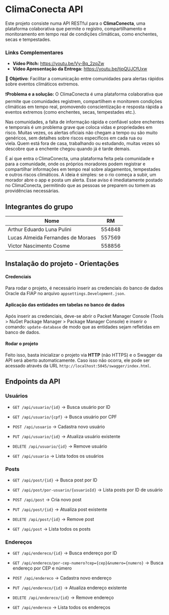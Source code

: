 
# ClimaConecta API

Este projeto consiste numa API RESTful para o  **ClimaConecta**, uma plataforma colaborativa que permite o registro, compartilhamento e monitoramento em tempo real de condições climáticas, como enchentes, secas e tempestades.
### Links Complementares
- **Vídeo Pitch:** https://youtu.be/Vy-Bq_2zqZw
- **Vídeo Apresentação da Entrega:** https://youtu.be/tjpQUJCfUxw

🔗  **Objetivo**: Facilitar a comunicação entre comunidades para alertas rápidos sobre eventos climáticos extremos.

❗**Problema e a solução:** O ClimaConecta é uma plataforma colaborativa que permite que comunidades registrem, compartilhem e monitorem condições climáticas em tempo real, promovendo conscientização e resposta rápida a eventos extremos (como enchentes, secas, tempestades etc.).

Nas comunidades, a falta de informação rápida e confiável sobre enchentes e temporais é um problema grave que coloca vidas e propriedades em risco. Muitas vezes, os alertas oficiais não chegam a tempo ou são muito genéricos, sem detalhes sobre riscos específicos em cada rua ou viela. Quem está fora de casa, trabalhando ou estudando, muitas vezes só descobre que a enchente chegou quando já é tarde demais.

É aí que entra o ClimaConecta, uma plataforma feita pela comunidade e para a comunidade, onde os próprios moradores podem registrar e compartilhar informações em tempo real sobre alagamentos, tempestades e outros riscos climáticos. A ideia é simples: se o rio começa a subir, um morador abre o app e posta um alerta. Esse aviso é imediatamente postado no ClimaConecta, permitindo que as pessoas se preparem ou tomem as providências necessárias.
## Integrantes do grupo
<div align="center">

| Nome | RM |  
| ------------- |:-------------:|  
| Arthur Eduardo Luna Pulini|554848|  
|Lucas Almeida Fernandes de Moraes| 557569 |  
|Victor Nascimento Cosme|558856|

</div>

## Instalação do projeto - Orientações

#### Credenciais
Para rodar o projeto, é necessário inserir as credenciais do banco de dados Oracle da FIAP no arquivo `appsettings.Development.json`.
#### Aplicação das entidades em tabelas no banco de dados
Após inserir as credenciais, deve-se abrir o Packet Manager Console (Tools > NuGet Package Manager > Package Manager Console) e inserir o comando: `update-database` de modo que as entidades sejam refletidas em banco de dados.
#### Rodar o projeto
Feito isso, basta inicializar o projeto via **HTTP** (não HTTPS) e o Swagger da API será aberto automaticamente. Caso isso não ocorra, ele pode ser acessado através da URL `http://localhost:5045/swagger/index.html`.

## Endpoints da API

### **Usuários**

-   `GET /api/usuario/{id}`  → Busca usuário por ID
    
-   `GET /api/usuario/{cpf}`  → Busca usuário por CPF
    
-   `POST /api/usuario`  → Cadastra novo usuário
    
-   `PUT /api/usuario/{id}`  → Atualiza usuário existente
    
-   `DELETE /api/usuario/{id}`  → Remove usuário
    
-   `GET /api/usuario`  → Lista todos os usuários
    

### **Posts**

-   `GET /api/post/{id}`  → Busca post por ID
    
-   `GET /api/post/por-usuario/{usuarioId}`  → Lista posts por ID de usuário
    
-   `POST /api/post`  → Cria novo post
    
-   `PUT /api/post/{id}`  → Atualiza post existente
    
-   `DELETE /api/post/{id}`  → Remove post
    
-   `GET /api/post`  → Lista todos os posts
    

### **Endereços**

-   `GET /api/endereco/{id}`  → Busca endereço por ID
    
-   `GET /api/endereco/por-cep-numero?cep={cep}&numero={numero}`  → Busca endereço por CEP e número
    
-   `POST /api/endereco`  → Cadastra novo endereço
    
-   `PUT /api/endereco/{id}`  → Atualiza endereço existente
    
-   `DELETE /api/endereco/{id}`  → Remove endereço
    
-   `GET /api/endereco`  → Lista todos os endereços
